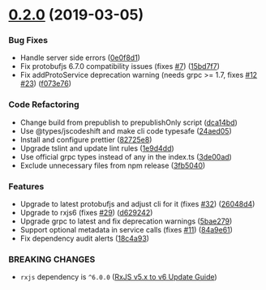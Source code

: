 <a name="0.2.0"></a>

# [0.2.0](https://github.com/kondi/rxjs-grpc/compare/v0.1.7...v0.2.0) (2019-03-05)

### Bug Fixes

- Handle server side errors ([0e0f8d1](https://github.com/kondi/rxjs-grpc/commit/0e0f8d1))
- Fix protobufjs 6.7.0 compatibility issues (fixes [#7](https://github.com/kondi/rxjs-grpc/issues/7)) ([15bd7f7](https://github.com/kondi/rxjs-grpc/commit/15bd7f7))
- Fix addProtoService deprecation warning (needs grpc >= 1.7, fixes [#12](https://github.com/kondi/rxjs-grpc/issues/12) [#23](https://github.com/kondi/rxjs-grpc/issues/23)) ([f073e76](https://github.com/kondi/rxjs-grpc/commit/f073e76))

### Code Refactoring

- Change build from prepublish to prepublishOnly script
([dca14bd](https://github.com/kondi/rxjs-grpc/commit/dca14bd))
- Use @types/jscodeshift and make cli code typesafe ([24aed05](https://github.com/kondi/rxjs-grpc/commit/24aed05))
- Install and configure prettier ([82725e8](https://github.com/kondi/rxjs-grpc/commit/82725e8))
- Upgrade tslint and update lint rules ([1e9d4dd](https://github.com/kondi/rxjs-grpc/commit/1e9d4dd))
- Use official grpc types instead of any in the index.ts ([3de00ad](https://github.com/kondi/rxjs-grpc/commit/3de00ad))
- Exclude unnecessary files from npm release ([3fb5040](https://github.com/kondi/rxjs-grpc/commit/3fb5040))

### Features

- Upgrade to latest protobufjs and adjust cli for it (fixes [#32](https://github.com/kondi/rxjs-grpc/issues/32)) ([26048d4](https://github.com/kondi/rxjs-grpc/commit/26048d4))
- Upgrade to rxjs6 (fixes [#29](https://github.com/kondi/rxjs-grpc/issues/29)) ([d629242](https://github.com/kondi/rxjs-grpc/commit/d629242))
- Upgrade grpc to latest and fix deprecation warnings ([5bae279](https://github.com/kondi/rxjs-grpc/commit/5bae279))
- Support optional metadata in service calls (fixes [#11](https://github.com/kondi/rxjs-grpc/issues/11)) ([84a9e61](https://github.com/kondi/rxjs-grpc/commit/84a9e61))
- Fix dependency audit alerts ([18c4a93](https://github.com/kondi/rxjs-grpc/commit/18c4a93))

### BREAKING CHANGES

- `rxjs` dependency is `^6.0.0` ([RxJS v5.x to v6 Update Guide](https://github.com/ReactiveX/rxjs/blob/master/docs_app/content/guide/v6/migration.md))
